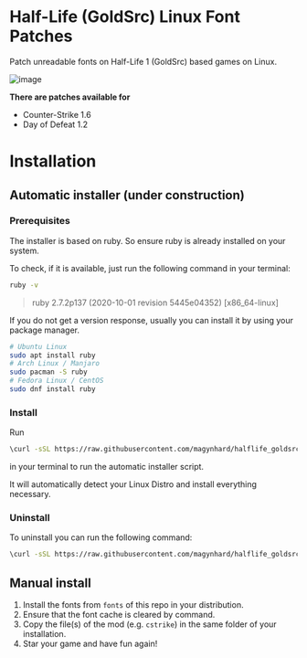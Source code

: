 # Half-Life (GoldSrc) Linux Font Patches
Patch unreadable fonts on Half-Life 1 (GoldSrc) based games on Linux.

![image](https://user-images.githubusercontent.com/14541962/215915153-32132781-630f-4c4f-a0d1-e7f4fa533378.png)


**There are patches available for**
* Counter-Strike 1.6
* Day of Defeat 1.2

# Installation
## Automatic installer (under construction)
### Prerequisites
The installer is based on ruby. So ensure ruby is already installed on your system.

To check, if it is available, just run the following command in your terminal:
```bash
ruby -v
```
> ruby 2.7.2p137 (2020-10-01 revision 5445e04352) [x86_64-linux]


If you do not get a version response, usually you can install it by using your package manager.

```bash
# Ubuntu Linux
sudo apt install ruby
# Arch Linux / Manjaro
sudo pacman -S ruby
# Fedora Linux / CentOS
sudo dnf install ruby
```
### Install
Run
```bash
\curl -sSL https://raw.githubusercontent.com/magynhard/halflife_goldsrc_linux_font_patches/master/setup.rb | ACTION=INSTALL ruby
```
in your terminal to run the automatic installer script.

It will automatically detect your Linux Distro and install everything necessary.

### Uninstall
To uninstall you can run the following command:

```bash
\curl -sSL https://raw.githubusercontent.com/magynhard/halflife_goldsrc_linux_font_patches/master/setup.rb | ACTION=UNINSTALL ruby
```

## Manual install
1. Install the fonts from `fonts` of this repo in your distribution.
2. Ensure that the font cache is cleared by command.
3. Copy the file(s) of the mod (e.g. `cstrike`) in the same folder of your installation.
4. Star your game and have fun again!
